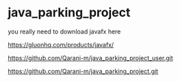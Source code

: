 # java_parking_project


you really need to download javafx here

https://gluonhq.com/products/javafx/


https://github.com/Qarani-m/java_parking_project_user.git

https://github.com/Qarani-m/java_parking_project.git
